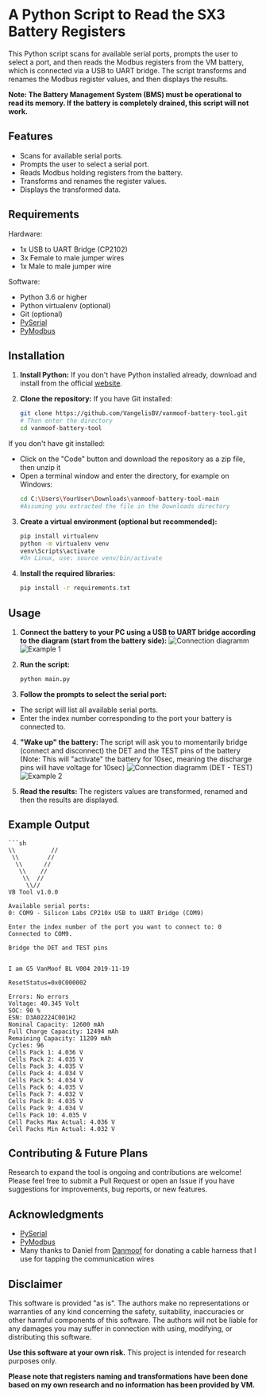 # A Python Script to Read the SX3 Battery Registers 

This Python script scans for available serial ports, prompts the user to select a port, and then reads the Modbus registers from the VM battery, which is connected via a USB to UART bridge. The script transforms and renames the Modbus register values, and then displays the results.

**Note: The Battery Management System (BMS) must be operational to read its memory. If the battery is completely drained, this script will not work.**


## Features

- Scans for available serial ports.
- Prompts the user to select a serial port.
- Reads Modbus holding registers from the battery.
- Transforms and renames the register values.
- Displays the transformed data. 


## Requirements
Hardware:
- 1x USB to UART Bridge (CP2102)
- 3x Female to male jumper wires
- 1x Male to male jumper wire

Software:
- Python 3.6 or higher
- Python virtualenv (optional)
- Git (optional)
- [PySerial](https://github.com/pyserial/pyserial)
- [PyModbus](https://github.com/pymodbus-dev/pymodbus)


## Installation

1. **Install Python:**
If you don't have Python installed already, download and install from the official [website](https://www.python.org/downloads/).

2. **Clone the repository:**
    If you have Git installed:
   ```sh
   git clone https://github.com/VangelisBV/vanmoof-battery-tool.git
   # Then enter the directory
   cd vanmoof-battery-tool

If you don't have git installed:
- Click on the "Code" button and download the repository as a zip file, then unzip it
- Open a terminal window and enter the directory, for example on Windows:
    ```sh
    cd C:\Users\YourUser\Downloads\vanmoof-battery-tool-main 
    #Assuming you extracted the file in the Downloads directory

3. **Create a virtual environment (optional but recommended):**
    ```sh
    pip install virtualenv   
    python -m virtualenv venv
    venv\Scripts\activate 
    #On Linux, use: source venv/bin/activate 

4. **Install the required libraries:**
    ```sh
    pip install -r requirements.txt


## Usage

1. **Connect the battery to your PC using a USB to UART bridge according to the diagram (start from the battery side):**
![Connection diagramm](images/wiringTxRxGnd.png)
![Example 1](images/exampleTxRxGnd.jpeg)


2. **Run the script:**
    ```sh
    python main.py

3. **Follow the prompts to select the serial port:**
- The script will list all available serial ports.
- Enter the index number corresponding to the port your battery is connected to.

4. **"Wake up" the battery:**
The script will ask you to momentarily bridge (connect and disconnect) the DET and the TEST pins of the battery 
(Note: This will "activate" the battery for 10sec, meaning the discharge pins will have voltage for 10sec)
![Connection diagramm (DET - TEST)](images/wiringTestDet.png)
![Example 2](images/exampleTestDet.jpeg)


5. **Read the results:**
The registers values are transformed, renamed and then the results are displayed.


## Example Output
    ```sh
    \\          //
     \\        //
      \\      //
       \\    //
        \\  //
         \\//
    VB Tool v1.0.0

    Available serial ports:
    0: COM9 - Silicon Labs CP210x USB to UART Bridge (COM9)

    Enter the index number of the port you want to connect to: 0
    Connected to COM9.

    Bridge the DET and TEST pins


    I am G5 VanMoof BL V004 2019-11-19

    ResetStatus=0x0C000002

    Errors: No errors
    Voltage: 40.345 Volt
    SOC: 90 %
    ESN: D3A02224C001H2
    Nominal Capacity: 12600 mAh
    Full Charge Capacity: 12494 mAh
    Remaining Capacity: 11209 mAh
    Cycles: 96
    Cells Pack 1: 4.036 V
    Cells Pack 2: 4.035 V
    Cells Pack 3: 4.035 V
    Cells Pack 4: 4.034 V
    Cells Pack 5: 4.034 V
    Cells Pack 6: 4.035 V
    Cells Pack 7: 4.032 V
    Cells Pack 8: 4.035 V
    Cells Pack 9: 4.034 V
    Cells Pack 10: 4.035 V
    Cell Packs Max Actual: 4.036 V
    Cell Packs Min Actual: 4.032 V


## Contributing & Future Plans
Research to expand the tool is ongoing and contributions are welcome! Please feel free to submit a Pull Request or open an Issue if you have suggestions for improvements, bug reports, or new features.


## Acknowledgments
- [PySerial](https://github.com/pyserial/pyserial)
- [PyModbus](https://github.com/pymodbus-dev/pymodbus)
- Many thanks to Daniel from [Danmoof](https://www.instagram.com/danmoof) for donating a cable harness that I use for tapping the communication wires


## Disclaimer
This software is provided "as is". The authors make no representations or warranties of any kind concerning the safety, suitability, inaccuracies or other harmful components of this software. The authors will not be liable for any damages you may suffer in connection with using, modifying, or distributing this software.

**Use this software at your own risk.** This project is intended for research purposes only. 

**Please note that registers naming and transformations have been done based on my own research and no information has been provided by VM.**